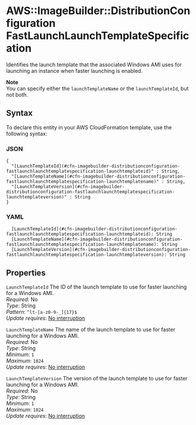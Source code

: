 # AWS::ImageBuilder::DistributionConfiguration FastLaunchLaunchTemplateSpecification<a name="aws-properties-imagebuilder-distributionconfiguration-fastlaunchlaunchtemplatespecification"></a>

Identifies the launch template that the associated Windows AMI uses for launching an instance when faster launching is enabled\.

**Note**  
You can specify either the `launchTemplateName` or the `launchTemplateId`, but not both\.

## Syntax<a name="aws-properties-imagebuilder-distributionconfiguration-fastlaunchlaunchtemplatespecification-syntax"></a>

To declare this entity in your AWS CloudFormation template, use the following syntax:

### JSON<a name="aws-properties-imagebuilder-distributionconfiguration-fastlaunchlaunchtemplatespecification-syntax.json"></a>

```
{
  "[LaunchTemplateId](#cfn-imagebuilder-distributionconfiguration-fastlaunchlaunchtemplatespecification-launchtemplateid)" : String,
  "[LaunchTemplateName](#cfn-imagebuilder-distributionconfiguration-fastlaunchlaunchtemplatespecification-launchtemplatename)" : String,
  "[LaunchTemplateVersion](#cfn-imagebuilder-distributionconfiguration-fastlaunchlaunchtemplatespecification-launchtemplateversion)" : String
}
```

### YAML<a name="aws-properties-imagebuilder-distributionconfiguration-fastlaunchlaunchtemplatespecification-syntax.yaml"></a>

```
  [LaunchTemplateId](#cfn-imagebuilder-distributionconfiguration-fastlaunchlaunchtemplatespecification-launchtemplateid): String
  [LaunchTemplateName](#cfn-imagebuilder-distributionconfiguration-fastlaunchlaunchtemplatespecification-launchtemplatename): String
  [LaunchTemplateVersion](#cfn-imagebuilder-distributionconfiguration-fastlaunchlaunchtemplatespecification-launchtemplateversion): String
```

## Properties<a name="aws-properties-imagebuilder-distributionconfiguration-fastlaunchlaunchtemplatespecification-properties"></a>

`LaunchTemplateId`  <a name="cfn-imagebuilder-distributionconfiguration-fastlaunchlaunchtemplatespecification-launchtemplateid"></a>
The ID of the launch template to use for faster launching for a Windows AMI\.  
*Required*: No  
*Type*: String  
*Pattern*: `^lt-[a-z0-9-_]{17}$`  
*Update requires*: [No interruption](https://docs.aws.amazon.com/AWSCloudFormation/latest/UserGuide/using-cfn-updating-stacks-update-behaviors.html#update-no-interrupt)

`LaunchTemplateName`  <a name="cfn-imagebuilder-distributionconfiguration-fastlaunchlaunchtemplatespecification-launchtemplatename"></a>
The name of the launch template to use for faster launching for a Windows AMI\.  
*Required*: No  
*Type*: String  
*Minimum*: `1`  
*Maximum*: `1024`  
*Update requires*: [No interruption](https://docs.aws.amazon.com/AWSCloudFormation/latest/UserGuide/using-cfn-updating-stacks-update-behaviors.html#update-no-interrupt)

`LaunchTemplateVersion`  <a name="cfn-imagebuilder-distributionconfiguration-fastlaunchlaunchtemplatespecification-launchtemplateversion"></a>
The version of the launch template to use for faster launching for a Windows AMI\.  
*Required*: No  
*Type*: String  
*Minimum*: `1`  
*Maximum*: `1024`  
*Update requires*: [No interruption](https://docs.aws.amazon.com/AWSCloudFormation/latest/UserGuide/using-cfn-updating-stacks-update-behaviors.html#update-no-interrupt)